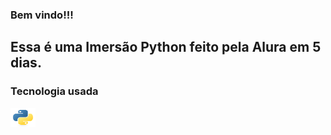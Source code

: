 ### Bem vindo!!! 

## Essa é uma Imersão Python feito pela Alura em 5 dias.

 
### Tecnologia usada
<div style="display: inline_block">
  <img align="center" alt="Rafa-Python" height="30" width="40" src="https://raw.githubusercontent.com/devicons/devicon/master/icons/python/python-original.svg">   
</div>
